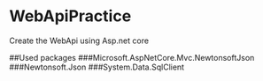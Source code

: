 # WebApiPractice
Create the WebApi using Asp.net core


##Used packages 
###Microsoft.AspNetCore.Mvc.NewtonsoftJson
###Newtonsoft.Json
###System.Data.SqlClient
